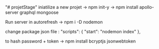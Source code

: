 "# projetStage" 
iniatilize a new projet 
-> npm init-y
-> npm install apollo-server graphql mongoose

Run server in autorefresh
-> npm i -D nodemon

change package json file :
"scripts": {
    "start": "nodemon index"
  },

  to hash password + token
  -> npm install bcryptjs jsonwebtoken
  